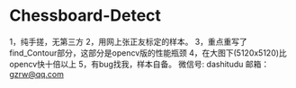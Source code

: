 # Chessboard-Detect
1，纯手搓，无第三方
2，用网上张正友标定的样本。
3，重点重写了find_Contour部分，这部分是opencv版的性能瓶颈
4，在大图下(5120x5120)比opencv快十倍以上
5，有bug找我，样本自备。 微信号: dashitudu  邮箱： gzrw@qq.com
